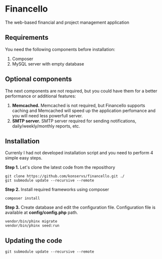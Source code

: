 # Financello
The web-based financial and project management application

## Requirements
You need the following components before installation:
 1. Composer
 2. MySQL server with empty database

## Optional components
The next components are not required, but you could have them for a better performance or additional features:
 1. **Memcached.** Memcached is not required, but Financello supports caching and Memcached will speed up the application perfomance and you will need less powerfull server.
 2. **SMTP server.** SMTP server required for sending notifications, daily/weekly/monthly reports, etc.

## Installation
Currenly I had not developed installation script and you need to perform 4 simple easy steps.

**Step 1.** Let's clone the latest code from the reposithory
```{r, engine='bash', code_block_name}
git clone https://github.com/konservs/financello.git ./
git submodule update --recursive --remote
```

**Step 2.** Install required frameworks using composer
```{r, engine='bash', code_block_name}
composer install
```

**Step 3.** Create database and edit the configuration file.
Configuration file is available at **config/config.php** path.
```{r, engine='bash', code_block_name}
vendor/bin/phinx migrate
vendor/bin/phinx seed:run
```


## Updating the code
```{r, engine='bash', code_block_name}
git submodule update --recursive --remote
```
